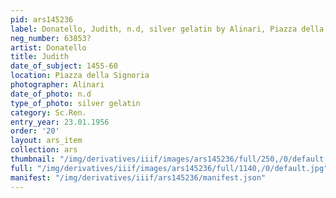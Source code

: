 ```yaml
---
pid: ars145236
label: Donatello, Judith, n.d, silver gelatin by Alinari, Piazza della Signoria
neg_number: 63853?
artist: Donatello
title: Judith
date_of_subject: 1455-60
location: Piazza della Signoria
photographer: Alinari
date_of_photo: n.d
type_of_photo: silver gelatin
category: Sc.Ren.
entry_year: 23.01.1956
order: '20'
layout: ars_item
collection: ars
thumbnail: "/img/derivatives/iiif/images/ars145236/full/250,/0/default.jpg"
full: "/img/derivatives/iiif/images/ars145236/full/1140,/0/default.jpg"
manifest: "/img/derivatives/iiif/ars145236/manifest.json"
---
```

